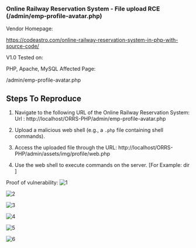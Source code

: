 ### Online Railway Reservation System - File upload RCE (/admin/emp-profile-avatar.php)

Vendor Homepage:

https://codeastro.com/online-railway-reservation-system-in-php-with-source-code/

V1.0
Tested on:

PHP, Apache, MySQL
Affected Page:

/admin/emp-profile-avatar.php

## Steps To Reproduce
1. Navigate to the following URL of the Online Railway Reservation System:   Url : http://localhost/ORRS-PHP/admin/emp-profile-avatar.php

2. Upload a malicious web shell (e.g., a `.php` file containing shell commands).

3. Access the uploaded file through the URL:  http://localhost/ORRS-PHP/admin/assets/img/profile/web.php

4. Use the web shell to execute commands on the server. [For Example: dir ]

Proof of vulnerability:
![1](https://github.com/user-attachments/assets/1df26fde-30cd-4c6b-86c6-fa4b7d515868)

![2](https://github.com/user-attachments/assets/c066822c-7952-4065-90b9-f12d91928625)

![3](https://github.com/user-attachments/assets/048d579d-b232-4d31-bc51-24dd66d6e74c)

![4](https://github.com/user-attachments/assets/e9086fed-4dfa-49ca-b49b-688d0df555b8)

![5](https://github.com/user-attachments/assets/96ec7df0-2f82-4a45-997c-3549c771ab04)

![6](https://github.com/user-attachments/assets/197c135d-8189-44c3-85d1-fc96c60a04e0)
